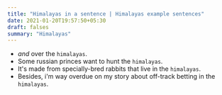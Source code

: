 ```yaml
---
title: "Himalayas in a sentence | Himalayas example sentences"
date: 2021-01-20T19:57:50+05:30
draft: falses
summary: "Himalayas"
---
```

- *and* over the `himalayas`.
- Some russian princes want to hunt the `himalayas`.
- It's made from specially-bred rabbits that live in the `himalayas`.
- Besides, i'm way overdue on my story about off-track betting in the `himalayas`.
                 
